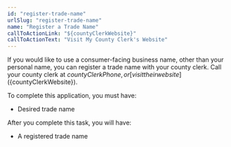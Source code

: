 ```yaml
---
id: "register-trade-name"
urlSlug: "register-trade-name"
name: "Register a Trade Name"
callToActionLink: "${countyClerkWebsite}"
callToActionText: "Visit My County Clerk's Website"
---
```


If you would like to use a consumer-facing business name, other than your personal name, you can register a trade name with your county clerk. Call your county clerk at ${countyClerkPhone}, or [visit their website](${countyClerkWebsite}).
        
To complete this application, you must have:
- Desired trade name

After you complete this task, you will have:
- A registered trade name


